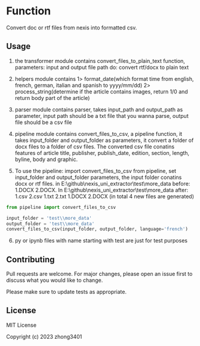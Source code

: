 # Function

Convert doc or rtf files from nexis into formatted csv.

## Usage

1. the transformer module contains convert_files_to_plain_text function,
parameters: input and output file path
do: convert rtf/docx to plain text

2. helpers module contains 1> format_date(which format time from english, french, german, italian and spanish to yyyy/mm/dd)
2> process_string(determine if the article contains images, return 1/0 and return body part of the article)

3. parser module contains parser, takes input_path and output_path as parameter, input path should be a txt file that you wanna parse, output file should be a csv file

4. pipeline module contains convert_files_to_csv, a pipeline function, it takes input_folder and output_folder as parameters, it convert a folder of docx files to a folder of csv files. The converted csv file conatins features of article title, publisher, publish_date, edition, section, length, byline, body and graphic.

5. To use the pipeline:
import convert_files_to_csv from pipeline, set input_folder and output_folder parameters, the input folder conatins docx or rtf files.
in E:\github\nexis_uni_extractor\test\more_data before:
1.DOCX
2.DOCX. 
In E:\github\nexis_uni_extractor\test\more_data after:
1.csv
2.csv
1.txt
2.txt
1.DOCX
2.DOCX
(in total 4 new files are generated)


```python
from pipeline import convert_files_to_csv

input_folder = 'test\\more_data'
output_folder = 'test\\more_data'
convert_files_to_csv(input_folder, output_folder, language='french')
```


6. py or ipynb files with name starting with test are just for test purposes

## Contributing

Pull requests are welcome. For major changes, please open an issue first
to discuss what you would like to change.

Please make sure to update tests as appropriate.

## License

MIT License

Copyright (c) 2023 zhong3401

